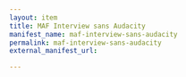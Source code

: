 ```yaml
---
layout: item
title: MAF Interview sans Audacity
manifest_name: maf-interview-sans-audacity
permalink: maf-interview-sans-audacity
external_manifest_url: 

---
```

<!-- Add an essay or interpretive material below this line,
using HTML or markdown.  Do not modify this file above this line -->
